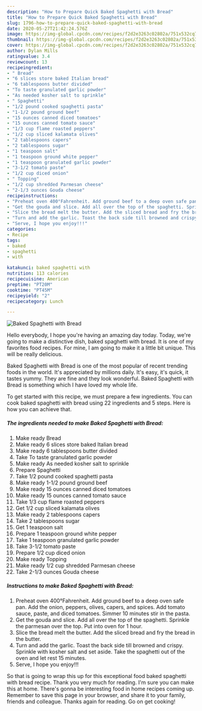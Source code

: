 ```yaml
---
description: "How to Prepare Quick Baked Spaghetti with Bread"
title: "How to Prepare Quick Baked Spaghetti with Bread"
slug: 1796-how-to-prepare-quick-baked-spaghetti-with-bread
date: 2020-05-27T21:42:24.576Z
image: https://img-global.cpcdn.com/recipes/f2d2e3263c02802a/751x532cq70/baked-spaghetti-with-bread-recipe-main-photo.jpg
thumbnail: https://img-global.cpcdn.com/recipes/f2d2e3263c02802a/751x532cq70/baked-spaghetti-with-bread-recipe-main-photo.jpg
cover: https://img-global.cpcdn.com/recipes/f2d2e3263c02802a/751x532cq70/baked-spaghetti-with-bread-recipe-main-photo.jpg
author: Dylan Mills
ratingvalue: 3.4
reviewcount: 13
recipeingredient:
- " Bread"
- "6 slices store baked Italian bread"
- "6 tablespoons butter divided"
- "To taste granulated garlic powder"
- "As needed kosher salt to sprinkle"
- " Spaghetti"
- "1/2 pound cooked spaghetti pasta"
- "1-1/2 pound ground beef"
- "15 ounces canned diced tomatoes"
- "15 ounces canned tomato sauce"
- "1/3 cup flame roasted peppers"
- "1/2 cup sliced kalamata olives"
- "2 tablespoons capers"
- "2 tablespoons sugar"
- "1 teaspoon salt"
- "1 teaspoon ground white pepper"
- "1 teaspoon granulated garlic powder"
- "3-1/2 tomato paste"
- "1/2 cup diced onion"
- " Topping"
- "1/2 cup shredded Parmesan cheese"
- "2-1/3 ounces Gouda cheese"
recipeinstructions:
- "Preheat oven 400°Fahrenheit. Add ground beef to a deep oven safe pan. Add the onion, peppers, olives, capers, and spices. Add tomato sauce, paste, and diced tomatoes. Simmer 10 minutes stir in the pasta."
- "Get the gouda and slice. Add all over the top of the spaghetti. Sprinkle the parmesan over the top. Put into oven for 1 hour."
- "Slice the bread melt the butter. Add the sliced bread and fry the bread in the butter."
- "Turn and add the garlic. Toast the back side till browned and crispy. Sprinkle with kosher salt and set aside. Take the spaghetti out of the oven and let rest 15 minutes."
- "Serve, I hope you enjoy!!!"
categories:
- Recipe
tags:
- baked
- spaghetti
- with

katakunci: baked spaghetti with 
nutrition: 113 calories
recipecuisine: American
preptime: "PT20M"
cooktime: "PT45M"
recipeyield: "2"
recipecategory: Lunch

---
```



![Baked Spaghetti with Bread](https://img-global.cpcdn.com/recipes/f2d2e3263c02802a/751x532cq70/baked-spaghetti-with-bread-recipe-main-photo.jpg)

Hello everybody, I hope you're having an amazing day today. Today, we're going to make a distinctive dish, baked spaghetti with bread. It is one of my favorites food recipes. For mine, I am going to make it a little bit unique. This will be really delicious.



Baked Spaghetti with Bread is one of the most popular of recent trending foods in the world. It's appreciated by millions daily. It's easy, it's quick, it tastes yummy. They are fine and they look wonderful. Baked Spaghetti with Bread is something which I have loved my whole life.


To get started with this recipe, we must prepare a few ingredients. You can cook baked spaghetti with bread using 22 ingredients and 5 steps. Here is how you can achieve that.

<!--inarticleads1-->

##### The ingredients needed to make Baked Spaghetti with Bread:

1. Make ready  Bread
1. Make ready 6 slices store baked Italian bread
1. Make ready 6 tablespoons butter divided
1. Take To taste granulated garlic powder
1. Make ready As needed kosher salt to sprinkle
1. Prepare  Spaghetti
1. Take 1/2 pound cooked spaghetti pasta
1. Make ready 1-1/2 pound ground beef
1. Make ready 15 ounces canned diced tomatoes
1. Make ready 15 ounces canned tomato sauce
1. Take 1/3 cup flame roasted peppers
1. Get 1/2 cup sliced kalamata olives
1. Make ready 2 tablespoons capers
1. Take 2 tablespoons sugar
1. Get 1 teaspoon salt
1. Prepare 1 teaspoon ground white pepper
1. Take 1 teaspoon granulated garlic powder
1. Take 3-1/2 tomato paste
1. Prepare 1/2 cup diced onion
1. Make ready  Topping
1. Make ready 1/2 cup shredded Parmesan cheese
1. Take 2-1/3 ounces Gouda cheese




<!--inarticleads2-->

##### Instructions to make Baked Spaghetti with Bread:

1. Preheat oven 400°Fahrenheit. Add ground beef to a deep oven safe pan. Add the onion, peppers, olives, capers, and spices. Add tomato sauce, paste, and diced tomatoes. Simmer 10 minutes stir in the pasta.
1. Get the gouda and slice. Add all over the top of the spaghetti. Sprinkle the parmesan over the top. Put into oven for 1 hour.
1. Slice the bread melt the butter. Add the sliced bread and fry the bread in the butter.
1. Turn and add the garlic. Toast the back side till browned and crispy. Sprinkle with kosher salt and set aside. Take the spaghetti out of the oven and let rest 15 minutes.
1. Serve, I hope you enjoy!!!




So that is going to wrap this up for this exceptional food baked spaghetti with bread recipe. Thank you very much for reading. I'm sure you can make this at home. There's gonna be interesting food in home recipes coming up. Remember to save this page in your browser, and share it to your family, friends and colleague. Thanks again for reading. Go on get cooking!
